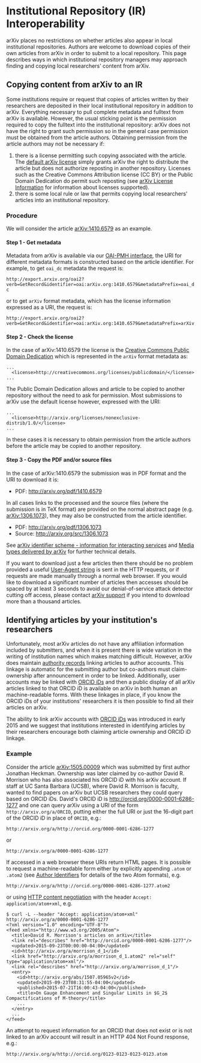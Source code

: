 Institutional Repository (IR) Interoperability
==============================================

arXiv places no restrictions on whether articles also appear in local
institutional repositories. Authors are welcome to download copies of
their own articles from arXiv in order to submit to a local repository.
This page describes ways in which institutional repository managers may
approach finding and copying local researchers' content from arXiv.

Copying content from arXiv to an IR
-----------------------------------

Some institutions require or request that copies of articles written by
their researchers are deposited in their local institutional repository
in addition to arXiv. Everything necessary to pull complete metadata and
fulltext from arXiv is available. However, the usual sticking point is
the permission required to copy the fulltext into the institutional
repository: arXiv does not have the right to grant such permission so in
the general case permission must be obtained from the article authors.
Obtaining permission from the article authors may not be necessary if:

1.  there is a license permitting such copying associated with the
    article. The [default arXiv
    license](http://arxiv.org/licenses/nonexclusive-distrib/1.0/) simply
    grants arXiv the right to distribute the article but does not
    authorize reposting in another repository. Licenses such as the
    Creative Commons Attribution license (CC BY) or the Public Domain
    Dedication do permit such reposting (see [arXiv License
    Information](license) for information about licenses
    supported).
2.  there is some local rule or law that permits copying local
    researchers' articles into an institutional repository.

### Procedure

We will consider the article [arXiv:1410.6579](https://arxiv.org/abs/1410.6579) as an
example.

#### Step 1 - Get metadata

Metadata from arXiv is available via our [OAI-PMH interface](/help/oa),
the URI for different metadata formats is constructed based on the
article identifier. For example, to get `oai_dc` metadata the request
is:

`http://export.arxiv.org/oai2?verb=GetRecord&identifier=oai:arXiv.org:1410.6579&metadataPrefix=oai_dc`

or to get `arXiv` format metadata, which has the license information
expressed as a URI, the request is:

`http://export.arxiv.org/oai2?verb=GetRecord&identifier=oai:arXiv.org:1410.6579&metadataPrefix=arXiv`

#### Step 2 - Check the license

In the case of arXiv:1410.6579 the license is the [Creative Commons
Public Domain
Dedication](http://creativecommons.org/licenses/publicdomain/) which is
represented in the `arXiv` format metadata as:

    ...
      <license>http://creativecommons.org/licenses/publicdomain/</license>
    ...

The Public Domain Dedication allows and article to be copied to another
repository without the need to ask for permission. Most submissions to
arXiv use the default license however, expressed with the URI:

     
    ...
      <license>http://arxiv.org/licenses/nonexclusive-distrib/1.0/</license>
    ...

In these cases it is necessary to obtain permission from the article
authors before the article may be copied to another repository.

#### Step 3 - Copy the PDF and/or source files

In the case of arXiv:1410.6579 the submission was in PDF format and the
URI to download it is:

-   PDF: <http://arxiv.org/pdf/1410.6579>

In all cases links to the processed and the source files (where the
submission is in TeX format) are provided on the normal abstract page
(e.g. [arXiv:1306.1073](https://arxiv.org/abs/1306.1073)), they may also be constructed
from the article identifier.

-   PDF: <http://arxiv.org/pdf/1306.1073>
-   Source: <http://arxiv.org/src/1306.1073>

See [arXiv identifier scheme - information for interacting
services](arxiv_identifier_for_services) and [Media types
delivered by arXiv](mimetypes) for further technical details.

If you want to download just a few articles then there should be no
problem provided a useful [User-Agent
string](https://tools.ietf.org/html/rfc7231#section-5.5.3) is sent in
the HTTP requests, or if requests are made manually through a normal web
browser. If you would like to download a significant number of articles
then accesses should be spaced by at least 3 seconds to avoid our
denial-of-service attack detector cutting off access, please contact
[arXiv support](support) if you intend to download more than a
thousand articles.

Identifying articles by your institution's researchers
------------------------------------------------------

Unfortunately, most arXiv articles do not have any affiliation
information included by submitters, and when it is present there is wide
variation in the writing of institution names which makes matching
difficult. However, arXiv does maintain [authority
records](authority) linking articles to author accounts. This
linkage is automatic for the submitting author but co-authors must
claim-ownership after announcement in order to be linked. Additionally,
user accounts may be linked with [ORCID iDs](orcid) and then a
public display of all arXiv articles linked to that ORCID iD is
available on arXiv in both human an machine-readable forms. With these
linkages in place, if you know the ORCID iDs of your institutions'
researchers it is then possible to find all their articles on arXiv.

The ability to link arXiv accounts with [ORCID iDs](orcid) was
introduced in early 2015 and we suggest that institutions interested in
identifying articles by their researchers encourage both claiming
article ownership and ORCID iD linkage.

### Example

Consider the article [arXiv:1505.00009](https://arxiv.org/abs/1505.00009) which was
submitted by first author Jonathan Heckman. Ownership was later claimed
by co-author David R. Morrison who has also associated his ORCID iD with
his arXiv account. If staff at UC Santa Barbara (UCSB), where David R.
Morrison is faculty, wanted to find papers on arXiv but UCSB researchers
they could query based on ORCID iDs. David's ORCID iD is
<http://orcid.org/0000-0001-6286-1277> and one can query arXiv using a
URI of the form `http://arxiv.org/a/ORCID`, putting either the full URI
or just the 16-digit part of the ORCID iD in place of `ORCID`, e.g.:

`http://arxiv.org/a/http://orcid.org/0000-0001-6286-1277`

or

`http://arxiv.org/a/0000-0001-6286-1277`

If accessed in a web browser these URIs return HTML pages. It is
possible to request a machine-readable form either by explicitly
appending `.atom` or `.atom2` (see [Author
Identifiers](author_identifiers) for details of the two Atom
formats), e.g.

`http://arxiv.org/a/http://orcid.org/0000-0001-6286-1277.atom2`

or using [HTTP content
negotiation](https://en.wikipedia.org/wiki/Content_negotiation) with the
header `Accept: application/atom+xml`, e.g.

    $ curl -L --header "Accept: application/atom+xml" http://arxiv.org/a/0000-0001-6286-1277
    <?xml version="1.0" encoding="UTF-8"?>
    <feed xmlns="http://www.w3.org/2005/Atom">
      <title>David R. Morrison's articles on arXiv</title>
      <link rel="describes" href="http://orcid.org/0000-0001-6286-1277"/>
      <updated>2015-09-23T00:00:00-04:00</updated>
      <id>http://arxiv.org/a/morrison_d_1</id>
      <link href="http://arxiv.org/a/morrison_d_1.atom2" rel="self" type="application/atom+xml"/>
      <link rel="describes" href="http://arxiv.org/a/morrison_d_1"/>
      <entry>
        <id>http://arxiv.org/abs/1507.05965v2</id>
        <updated>2015-09-23T08:31:55-04:00</updated>
        <published>2015-07-21T16:00:43-04:00</published>
        <title>On Gauge Enhancement and Singular Limits in $G_2$ Compactifications of M-theory</title>
        ...
      </entry>
      ...
    </feed>

An attempt to request information for an ORCID that does not exist or is
not linked to an arXiv account will result in an HTTP 404 Not Found
response, e.g.:

`http://arxiv.org/a/http://orcid.org/0123-0123-0123-0123.atom`
